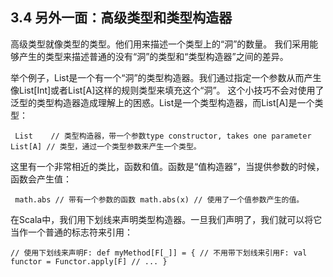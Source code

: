 
## 3.4 另外一面：高级类型和类型构造器

高级类型就像类型的类型。他们用来描述一个类型上的“洞”的数量。 我们采用能够产生的类型来描述普通的没有“洞”的类型和“类型构造器”之间的差异。

举个例子，List是一个有一个“洞”的类型构造器。我们通过指定一个参数从而产生像List[Int]或者List[A]这样的规则类型来填充这个“洞”。 这个小技巧不会对使用了泛型的类型构造器造成理解上的困惑。List是一个类型构造器，而List[A]是一个类型：

` List    // 类型构造器，带一个参数type constructor, takes one parameter
List[A] // 类型，通过一个类型参数来产生一个类型。`

这里有一个非常相近的类比，函数和值。函数是“值构造器”，当提供参数的时候，函数会产生值：

` math.abs // 带有一个参数的函数
math.abs(x) // 使用了一个值参数产生的值。`

在Scala中，我们用下划线来声明类型构造器。一旦我们声明了，我们就可以将它当作一个普通的标志符来引用：

`// 使用下划线来声明F:
def myMethod[F[_]] = {
// 不用带下划线来引用F:
val functor = Functor.apply[F] // ...
}`
















#
